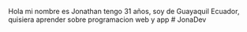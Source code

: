 Hola mi nombre es Jonathan tengo 31 años, soy de Guayaquil Ecuador, quisiera aprender sobre programacion web y app # JonaDev
